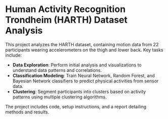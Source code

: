 # Human Activity Recognition Trondheim (HARTH) Dataset Analysis
This project analyzes the HARTH dataset, containing motion data from 22 participants wearing accelerometers on the thigh and lower back. Key tasks include:

- **Data Exploration**: Perform initial analysis and visualizations to understand data patterns and correlations.
- **Classification Modeling**: Train Neural Network, Random Forest, and Bayesian Network classifiers to predict physical activities from sensor data.
- **Clustering**: Segment participants into clusters based on activity patterns using multiple clustering algorithms.

The project includes code, setup instructions, and a report detailing methods and results.
